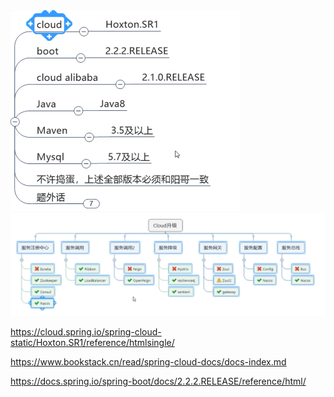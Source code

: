 <img src="images/01.assets/image-20210801232908487.png" alt="image-20210801232908487" style="zoom:50%;" />



<img src="images/01.assets/image-20210801234444506.png" alt="image-20210801234444506" style="zoom:80%;" />



https://cloud.spring.io/spring-cloud-static/Hoxton.SR1/reference/htmlsingle/

https://www.bookstack.cn/read/spring-cloud-docs/docs-index.md

https://docs.spring.io/spring-boot/docs/2.2.2.RELEASE/reference/html/



